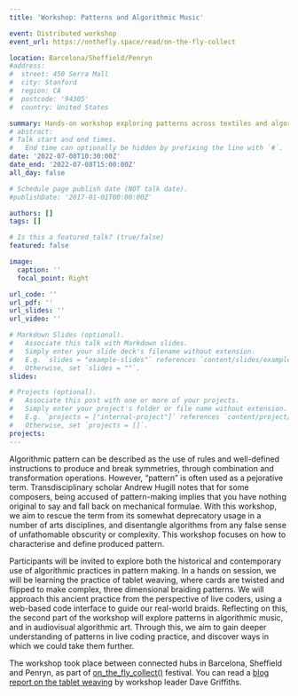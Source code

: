 ```yaml
---
title: 'Workshop: Patterns and Algorithmic Music'

event: Distributed workshop
event_url: https://onthefly.space/read/on-the-fly-collect

location: Barcelona/Sheffield/Penryn
#address:
#  street: 450 Serra Mall
#  city: Stanford
#  region: CA
#  postcode: '94305'
#  country: United States

summary: Hands-on workshop exploring patterns across textiles and algorithmic music.
# abstract: 
# Talk start and end times.
#   End time can optionally be hidden by prefixing the line with `#`.
date: '2022-07-08T10:30:00Z'
date_end: '2022-07-08T15:00:00Z'
all_day: false

# Schedule page publish date (NOT talk date).
#publishDate: '2017-01-01T00:00:00Z'

authors: []
tags: []

# Is this a featured talk? (true/false)
featured: false

image:
  caption: ''
  focal_point: Right

url_code: ''
url_pdf: ''
url_slides: ''
url_video: ''

# Markdown Slides (optional).
#   Associate this talk with Markdown slides.
#   Simply enter your slide deck's filename without extension.
#   E.g. `slides = "example-slides"` references `content/slides/example-slides.md`.
#   Otherwise, set `slides = ""`.
slides:

# Projects (optional).
#   Associate this post with one or more of your projects.
#   Simply enter your project's folder or file name without extension.
#   E.g. `projects = ["internal-project"]` references `content/project/deep-learning/index.md`.
#   Otherwise, set `projects = []`.
projects:
---
```


Algorithmic pattern can be described as the use of rules and well-defined instructions to produce and break symmetries, through combination and transformation operations. However, “pattern” is often used as a pejorative term. Transdisciplinary scholar Andrew Hugill notes that for some composers, being accused of pattern-making implies that you have nothing original to say and fall back on mechanical formulae. With this workshop, we aim to rescue the term from its somewhat deprecatory usage in a number of arts disciplines, and disentangle algorithms from any false sense of unfathomable obscurity or complexity. This workshop focuses on how to characterise and define produced pattern. 

Participants will be invited to explore both the historical and contemporary use of algorithmic practices in pattern making. In a hands on session, we will be learning the practice of tablet weaving, where cards are twisted and flipped to make complex, three dimensional braiding patterns. We will approach this ancient practice from the perspective of live coders, using a web-based code interface to guide our real-world braids. Reflecting on this, the second part of the workshop will explore patterns in algorithmic music, and in audiovisual algorithmic art. Through this, we aim to gain deeper understanding of patterns in live coding practice, and discover ways in which we could take them further.

The workshop took place between connected hubs in Barcelona, Sheffield and Penryn, as part of [on_the_fly_collect()](https://onthefly.space/read/on-the-fly-collect) festival. You can read a [blog report on the tablet weaving](https://thentrythis.org/notes/2022/07/09/digital-is-physical-remote-tablet-weaving-explorations/) by workshop leader Dave Griffiths.